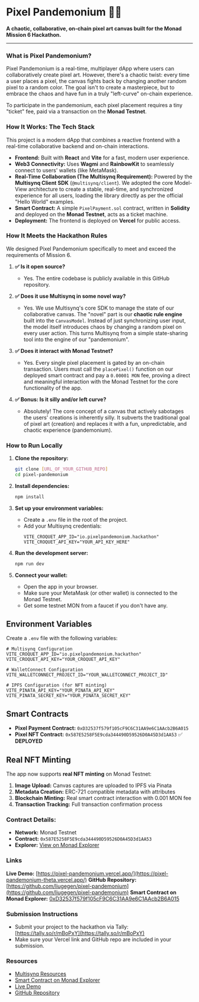 # Pixel Pandemonium 🎨💥

**A chaotic, collaborative, on-chain pixel art canvas built for the Monad Mission 6 Hackathon.**

---

### What is Pixel Pandemonium?

Pixel Pandemonium is a real-time, multiplayer dApp where users can collaboratively create pixel art. However, there's a chaotic twist: every time a user places a pixel, the canvas fights back by changing another random pixel to a random color. The goal isn't to create a masterpiece, but to embrace the chaos and have fun in a truly "left-curve" on-chain experience.

To participate in the pandemonium, each pixel placement requires a tiny "ticket" fee, paid via a transaction on the **Monad Testnet**.

### How It Works: The Tech Stack

This project is a modern dApp that combines a reactive frontend with a real-time collaborative backend and on-chain interactions.

* **Frontend:** Built with **React** and **Vite** for a fast, modern user experience.
* **Web3 Connectivity:** Uses **Wagmi** and **RainbowKit** to seamlessly connect to users' wallets (like MetaMask).
* **Real-Time Collaboration (The Multisynq Requirement):** Powered by the **Multisynq Client SDK** (`@multisynq/client`). We adopted the core Model-View architecture to create a stable, real-time, and synchronized experience for all users, loading the library directly as per the official "Hello World" examples.
* **Smart Contract:** A simple `PixelPayment.sol` contract, written in **Solidity** and deployed on the **Monad Testnet**, acts as a ticket machine.
* **Deployment:** The frontend is deployed on **Vercel** for public access.

### How It Meets the Hackathon Rules

We designed Pixel Pandemonium specifically to meet and exceed the requirements of Mission 6.

1.  **✅ Is it open source?**
    * Yes. The entire codebase is publicly available in this GitHub repository.

2.  **✅ Does it use Multisynq in some novel way?**
    * Yes. We use Multisynq's core SDK to manage the state of our collaborative canvas. The "novel" part is our **chaotic rule engine** built into the `CanvasModel`. Instead of just synchronizing user input, the model itself introduces chaos by changing a random pixel on every user action. This turns Multisynq from a simple state-sharing tool into the engine of our "pandemonium".

3.  **✅ Does it interact with Monad Testnet?**
    * Yes. Every single pixel placement is gated by an on-chain transaction. Users must call the `placePixel()` function on our deployed smart contract and pay a `0.00001 MON` fee, proving a direct and meaningful interaction with the Monad Testnet for the core functionality of the app.

4.  **✅ Bonus: Is it silly and/or left curve?**
    * Absolutely! The core concept of a canvas that actively sabotages the users' creations is inherently silly. It subverts the traditional goal of pixel art (creation) and replaces it with a fun, unpredictable, and chaotic experience (pandemonium).

### How to Run Locally

1.  **Clone the repository:**
    ```bash
    git clone [URL_OF_YOUR_GITHUB_REPO]
    cd pixel-pandemonium
    ```

2.  **Install dependencies:**
    ```bash
    npm install
    ```

3.  **Set up your environment variables:**
    * Create a `.env` file in the root of the project.
    * Add your Multisynq credentials:
        ```env
        VITE_CROQUET_APP_ID="io.pixelpandemonium.hackathon"
        VITE_CROQUET_API_KEY="YOUR_API_KEY_HERE"
        ```

4.  **Run the development server:**
    ```bash
    npm run dev
    ```

5.  **Connect your wallet:**
    * Open the app in your browser.
    * Make sure your MetaMask (or other wallet) is connected to the Monad Testnet.
    * Get some testnet MON from a faucet if you don't have any.

## Environment Variables

Create a `.env` file with the following variables:

```env
# Multisynq Configuration
VITE_CROQUET_APP_ID="io.pixelpandemonium.hackathon"
VITE_CROQUET_API_KEY="YOUR_CROQUET_API_KEY"

# WalletConnect Configuration  
VITE_WALLETCONNECT_PROJECT_ID="YOUR_WALLETCONNECT_PROJECT_ID"

# IPFS Configuration (for NFT minting)
VITE_PINATA_API_KEY="YOUR_PINATA_API_KEY"
VITE_PINATA_SECRET_KEY="YOUR_PINATA_SECRET_KEY"
```

## Smart Contracts

- **Pixel Payment Contract:** `0xD32537f579f105cF9C6C31AA9e6C1AAcb2B6A015`
- **Pixel NFT Contract:** `0x587E5258F5E9cda344490D59526D0A45D3d1AA53` ✅ **DEPLOYED**

## Real NFT Minting

The app now supports **real NFT minting** on Monad Testnet:

1. **Image Upload:** Canvas captures are uploaded to IPFS via Pinata
2. **Metadata Creation:** ERC-721 compatible metadata with attributes
3. **Blockchain Minting:** Real smart contract interaction with 0.001 MON fee
4. **Transaction Tracking:** Full transaction confirmation process

### Contract Details:
- **Network:** Monad Testnet
- **Contract:** `0x587E5258F5E9cda344490D59526D0A45D3d1AA53`
- **Explorer:** [View on Monad Explorer](https://testnet.monadexplorer.com/address/0x587E5258F5E9cda344490D59526D0A45D3d1AA53)

### Links

**Live Demo:** [https://pixel-pandemonium.vercel.app/](https://pixel-pandemonium-theta.vercel.app/)
**GitHub Repository:** [https://github.com/liugegen/pixel-pandemonium](https://github.com/liugegen/pixel-pandemonium)
**Smart Contract on Monad Explorer:** [0xD32537f579f105cF9C6C31AA9e6C1AAcb2B6A015](https://testnet.monadexplorer.com/address/0xD32537f579f105cF9C6C31AA9e6C1AAcb2B6A015)

### Submission Instructions

- Submit your project to the hackathon via Tally: [https://tally.so/r/mBoPxY](https://tally.so/r/mBoPxY)
- Make sure your Vercel link and GitHub repo are included in your submission.

### Resources

- [Multisynq Resources](https://monad-foundation.notion.site/multisynq-resources)
- [Smart Contract on Monad Explorer](https://testnet.monadexplorer.com/address/0xD32537f579f105cF9C6C31AA9e6C1AAcb2B6A015)
- [Live Demo](https://pixel-pandemonium.vercel.app/)
- [GitHub Repository](https://github.com/liugegen/pixel-pandemonium)
